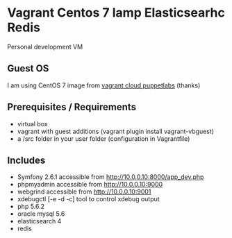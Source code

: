 Vagrant Centos 7 lamp Elasticsearhc Redis
=========================================

Personal development VM

## Guest OS

I am using CentOS 7 image from [vagrant cloud puppetlabs](https://vagrantcloud.com/puppetlabs) (thanks)

## Prerequisites / Requirements

- virtual box
- vagrant with guest additions (vagrant plugin install vagrant-vbguest)
- a /src folder in your user folder (configuration in Vagrantfile)

## Includes

- Symfony 2.6.1 accessible from http://10.0.0.10:8000/app_dev.php
- phpmyadmin accessible from http://10.0.0.10:9000
- webgrind accessible from http://10.0.0.10:9001
- xdebugctl [-e -d -c] tool to control xdebug output
- php 5.6.2
- oracle mysql 5.6
- elasticsearch 4
- redis
